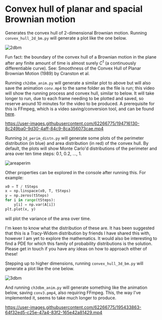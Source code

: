 # Convex hull of planar and spacial Brownian motion
Generates the convex hull of 2-dimensional Brownian motion. Running `convex_hull_2d_bm.py` will generate a plot like the one below.

![2dbm](https://user-images.githubusercontent.com/62266775/194130927-c427067e-c265-461d-952d-2e0f1feeee0b.png)

Fun fact: the boundary of the convex hull of a Brownian motion in the plane after any finite amount of time is almost surely $C^1$ (a continuously differentiable curve). See: Smoothness of the Convex Hull of Planar Brownian Motion (1989) by Cranston et al.

Running `ch2dbm_anim.py` will generate a similar plot to above but will also save the animation `conv.mp4` to the same folder as the file is run; this video will show the running process and convex hull, similar to below. It will take longer to run, due to each frame needing to be plotted and saved, so reserve around 10 minutes for the video to be produced. A prerequisite for this is FFmpeg, which is a video saving/conversion tool, and can be found [here](https://ffmpeg.org/download.html).

https://user-images.githubusercontent.com/62266775/194716130-8c249ba0-9d30-4aff-84c9-8ca356073cae.mp4

Running `2d_perim_distn.py` will generate some plots of the perimeter distribution (in blue) and area distribution (in red) of the convex hull. By default, the plots will show Monte Carlo'd distributions of the perimeter and area over ten time steps: 0.1, 0.2, ..., 1.

![areaperim](https://user-images.githubusercontent.com/62266775/195159967-c552eb78-3f3b-452b-9c74-d3127cf773f5.png)

Other properties can be explored in the console after running this. For example:
```python
x0 = T / tSteps
x = np.linspace(x0, T, tSteps)
y = np.zeros(tSteps)
for i in range(tSteps):
    y[i] = np.var(A[i])
plt.plot(x, y)
```
will plot the variance of the area over time.

I'm keen to know what the distribution of these are. It has been suggested that this is a Tracy-Widom distribution by friends I have shared this with, however I am yet to explore the mathematics. It would also be interesting to find a PDE for which this family of probability distributions is the solution. Please get in touch if you have any ideas on how to approach either of these!

Stepping up to higher dimensions, running `convex_hull_3d_bm.py` will generate a plot like the one below.

![3dbm](https://user-images.githubusercontent.com/62266775/194771283-642db751-cf89-427a-a6b3-568891614528.png)

And running `ch3dbm_anim.py` will generate something like the animation below, saving `conv3.pmp4`, also requiring FFmpeg. This, the way I've implemented it, seems to take much longer to produce.

https://user-images.githubusercontent.com/62266775/195433863-64f32ed5-c25e-47a4-83f2-165e42a81429.mp4



